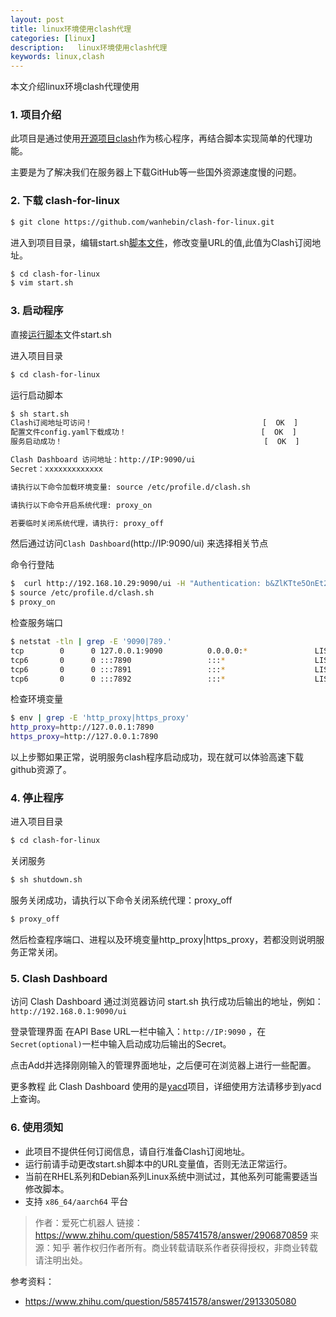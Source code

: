 ```yaml
---
layout: post
title: linux环境使用clash代理
categories: [linux]
description:   linux环境使用clash代理
keywords: linux,clash
---
```


本文介绍linux环境clash代理使用

### 1. 项目介绍

此项目是通过使用[开源项目](https://www.zhihu.com/search?q=开源项目&search_source=Entity&hybrid_search_source=Entity&hybrid_search_extra={"sourceType"%3A"answer"%2C"sourceId"%3A2906870859})[clash](https://link.zhihu.com/?target=https%3A//github.com/Dreamacro/clash)作为核心程序，再结合脚本实现简单的代理功能。

主要是为了解决我们在服务器上下载GitHub等一些国外资源速度慢的问题。

### 2. 下载 clash-for-linux

```bash
$ git clone https://github.com/wanhebin/clash-for-linux.git
```

进入到项目目录，编辑start.sh[脚本文件](https://www.zhihu.com/search?q=脚本文件&search_source=Entity&hybrid_search_source=Entity&hybrid_search_extra={"sourceType"%3A"answer"%2C"sourceId"%3A2906870859})，修改变量URL的值,此值为Clash订阅地址。

```bash
$ cd clash-for-linux
$ vim start.sh
```

### 3. 启动程序

直接[运行脚本](https://www.zhihu.com/search?q=运行脚本&search_source=Entity&hybrid_search_source=Entity&hybrid_search_extra={"sourceType"%3A"answer"%2C"sourceId"%3A2906870859})文件start.sh

进入项目目录

```bash
$ cd clash-for-linux
```

运行启动脚本

```bash
$ sh start.sh
Clash订阅地址可访问！                                      [  OK  ]
配置文件config.yaml下载成功！                              [  OK  ]
服务启动成功！                                             [  OK  ]

Clash Dashboard 访问地址：http://IP:9090/ui
Secret：xxxxxxxxxxxxx

请执行以下命令加载环境变量: source /etc/profile.d/clash.sh

请执行以下命令开启系统代理: proxy_on

若要临时关闭系统代理，请执行: proxy_off
```

然后通过访问`Clash Dashboard`(http://IP:9090/ui) 来选择相关节点

命令行登陆

```bash
$  curl http://192.168.10.29:9090/ui -H "Authentication: b&ZlKTte5OnEt2Sn"
$ source /etc/profile.d/clash.sh
$ proxy_on
```

检查服务端口

```bash
$ netstat -tln | grep -E '9090|789.'
tcp        0      0 127.0.0.1:9090          0.0.0.0:*               LISTEN     
tcp6       0      0 :::7890                 :::*                    LISTEN     
tcp6       0      0 :::7891                 :::*                    LISTEN     
tcp6       0      0 :::7892                 :::*                    LISTEN
```

检查环境变量

```bash
$ env | grep -E 'http_proxy|https_proxy'
http_proxy=http://127.0.0.1:7890
https_proxy=http://127.0.0.1:7890
```

以上步鄹如果正常，说明服务clash程序启动成功，现在就可以体验高速下载github资源了。

### 4. 停止程序

进入项目目录

```bash
$ cd clash-for-linux
```

关闭服务

```bash
$ sh shutdown.sh
```

服务关闭成功，请执行以下命令关闭系统代理：proxy_off

```bash
$ proxy_off
```

然后检查程序端口、进程以及环境变量http_proxy|https_proxy，若都没则说明服务正常关闭。

### 5. Clash Dashboard

访问 Clash Dashboard 通过浏览器访问 start.sh 执行成功后输出的地址，例如：`http://192.168.0.1:9090/ui`

登录管理界面 在API Base URL一栏中输入：`http://IP:9090` ，在`Secret(optional)`一栏中输入启动成功后输出的Secret。

点击Add并选择刚刚输入的管理界面地址，之后便可在浏览器上进行一些配置。

更多教程 此 Clash Dashboard 使用的是[yacd](https://link.zhihu.com/?target=https%3A//github.com/haishanh/yacd)项目，详细使用方法请移步到yacd上查询。

### 6. 使用须知

- 此项目不提供任何订阅信息，请自行准备Clash订阅地址。
- 运行前请手动更改start.sh脚本中的URL变量值，否则无法正常运行。
- 当前在RHEL系列和Debian系列Linux系统中测试过，其他系列可能需要适当修改脚本。
- 支持 `x86_64/aarch64` 平台



> 作者：爱死亡机器人
> 链接：https://www.zhihu.com/question/585741578/answer/2906870859
> 来源：知乎
> 著作权归作者所有。商业转载请联系作者获得授权，非商业转载请注明出处。

参考资料：

- https://www.zhihu.com/question/585741578/answer/2913305080